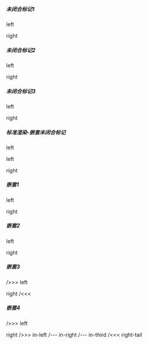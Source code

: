 ##### 未闭合标记1
left
<!-- {{fence}} -->
right
<!-- {{fence:end}} -->

##### 未闭合标记2
<!-- {{fence:start}} -->
left
<!-- {{fence}} -->
right

##### 未闭合标记3
<!-- {{fence:start}} -->
left

right

##### 标准渲染-嵌套未闭合标记
<!-- {{fence:start}} -->
<!-- {{fence:start}} -->

left

left
<!-- {{fence}} -->
right
<!-- {{fence:end}} -->

##### 嵌套1
<!-- {{fence:start}} -->
<!-- >>> -->
left
<!-- {{fence}} -->
right
<!-- <<< -->
<!-- {{fence:end}} -->

##### 嵌套2
<!-- {{fence:start}} -->
<!-- {{fence:start}} -->
left
<!-- {{fence}} -->
right
<!-- {{fence:end}} -->
<!-- {{fence:end}} -->


##### 嵌套3
<!-- {{fence:start}} -->
/>>>
left
<!-- {{fence}} -->
right
/<<<
<!-- {{fence:end}} -->

##### 嵌套4
<!-- {{fence:start}} -->
/>>>
left
<!-- {{fence}} -->
right
/>>>
in-left
/---
in-right
/---
in-third
/<<<
right-tail
<!-- {{fence:end}} -->

